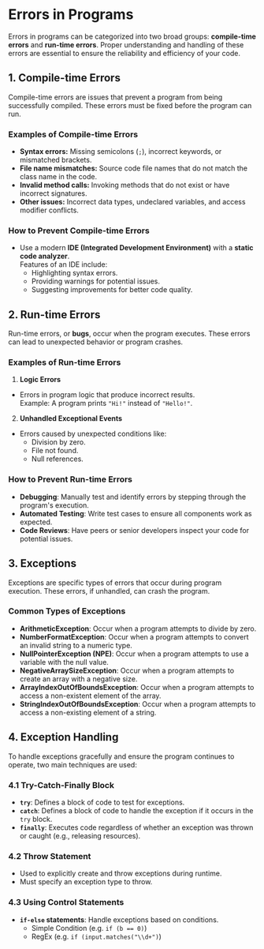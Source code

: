 # **Errors in Programs**
Errors in programs can be categorized into two broad groups: **compile-time errors** and **run-time errors**. 
Proper understanding and handling of these errors are essential to ensure the reliability and efficiency of your code.

## **1. Compile-time Errors**
Compile-time errors are issues that prevent a program from being successfully compiled. These errors must be fixed 
before the program can run.
### **Examples of Compile-time Errors**
- **Syntax errors:** Missing semicolons (`;`), incorrect keywords, or mismatched brackets.
- **File name mismatches:** Source code file names that do not match the class name in the code.
- **Invalid method calls:** Invoking methods that do not exist or have incorrect signatures.
- **Other issues:** Incorrect data types, undeclared variables, and access modifier conflicts.
### **How to Prevent Compile-time Errors**
- Use a modern **IDE (Integrated Development Environment)** with a **static code analyzer**.  
  Features of an IDE include:
  - Highlighting syntax errors.
  - Providing warnings for potential issues.
  - Suggesting improvements for better code quality.

## **2. Run-time Errors**
Run-time errors, or **bugs**, occur when the program executes. These errors can lead to unexpected behavior or 
program crashes.
### **Examples of Run-time Errors**
1. **Logic Errors**
  - Errors in program logic that produce incorrect results.  
    Example: A program prints `"Hi!"` instead of `"Hello!"`.
2. **Unhandled Exceptional Events**
  - Errors caused by unexpected conditions like:
    - Division by zero.
    - File not found.
    - Null references.
### **How to Prevent Run-time Errors**
- **Debugging**: Manually test and identify errors by stepping through the program's execution.
- **Automated Testing**: Write test cases to ensure all components work as expected.
- **Code Reviews**: Have peers or senior developers inspect your code for potential issues.


## **3. Exceptions**
Exceptions are specific types of errors that occur during program execution. These errors, if unhandled, can crash 
the program.
### **Common Types of Exceptions**
- **ArithmeticException**: Occur when a program attempts to divide by zero.
- **NumberFormatException**: Occur when a program attempts to convert an invalid string to a numeric type.
- **NullPointerException (NPE)**: Occur when a program attempts to use a variable with the null value.
- **NegativeArraySizeException**: Occur when a program attempts to create an array with a negative size.
- **ArrayIndexOutOfBoundsException**: Occur when a program attempts to access a non-existent element of the array.
- **StringIndexOutOfBoundsException**: Occur when a program attempts to access a non-existing element of a string.


## **4. Exception Handling**
To handle exceptions gracefully and ensure the program continues to operate, two main techniques are used:
### **4.1 Try-Catch-Finally Block**
- **`try`**: Defines a block of code to test for exceptions.
- **`catch`**: Defines a block of code to handle the exception if it occurs in the `try` block.
- **`finally`**: Executes code regardless of whether an exception was thrown or caught (e.g., releasing resources).
### **4.2 Throw Statement**
- Used to explicitly create and throw exceptions during runtime.
- Must specify an exception type to throw.
### **4.3 Using Control Statements**
- **`if-else` statements**: Handle exceptions based on conditions.
  - Simple Condition (e.g. `if (b == 0)`)
  - RegEx (e.g. `if (input.matches("\\d+")`)